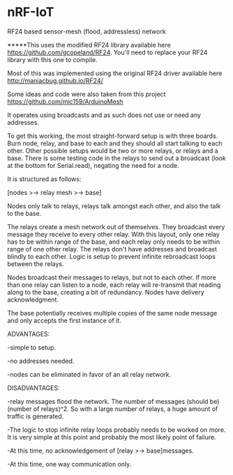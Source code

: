 nRF-IoT
=======

RF24 based sensor-mesh (flood, addressless) network


*****This uses the modified RF24 library available here https://github.com/gcopeland/RF24. You'll need to replace your RF24 library with this one to compile.

Most of this was implemented using the original RF24 driver available here http://maniacbug.github.io/RF24/

Some ideas and code were also taken from this project https://github.com/mic159/ArduinoMesh

It operates using broadcasts and as such does not use or need any addresses. 

To get this working, the most straight-forward setup is with three boards. Burn node, relay, and base to each and they should all start talking to each other. Other possible setups would be two or more relays, or relays and a base. There is some testing code in the relays to send out a broadcast (look at the bottom for Serial.read), negating the need for a node. 

It is structured as follows:

[nodes >-> relay mesh >-> base]

Nodes only talk to relays, relays talk amongst each other, and also the talk to the base. 

The relays create a mesh network out of themselves. They broadcast every message they receive to every other relay. With this layout, only one relay has to be within range of the base, and each relay only needs to be within range of one other relay. The relays don't have addresses and broadcast blindly to each other. Logic is setup to prevent infinite rebroadcast loops between the relays. 

Nodes broadcast their messages to relays, but not to each other. If more than one relay can listen to a node, each relay will re-transmit that reading along to the base, creating a bit of redundancy. Nodes have delivery acknowledgment. 

The base potentially receives multiple copies of the same node message and only accepts the first instance of it. 

ADVANTAGES:

-simple to setup.

-no addresses needed.

-nodes can be eliminated in favor of an all relay network.

DISADVANTAGES:

-relay messages flood the network. The number of messages (should be) (number of relays)^2. So with a large number of relays, a huge amount of traffic is generated. 

-The logic to stop infinite relay loops probably needs to be worked on more. It is very simple at this point and probably the most likely point of failure. 

-At this time, no acknowledgement of [relay >-> base]messages.

-At this time, one way communication only.
